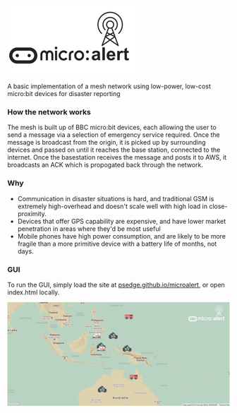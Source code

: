 ![logo](assets/logo.png)

A basic implementation of a mesh network using low-power, low-cost micro:bit devices for disaster reporting

### How the network works

The mesh is built up of BBC micro:bit devices, each allowing the user to send a message via a selection of emergency service required. Once the message is broadcast from the origin, it is picked up by surrounding devices and passed on until it reaches the base station, connected to the internet. Once the basestation receives the message and posts it to AWS, it broadcasts an ACK which is propogated back through the network.

### Why

* Communication in disaster situations is hard, and traditional GSM is extremely high-overhead and doesn't scale well with high load in close-proximity.
* Devices that offer GPS capability are expensive, and have lower market penetration in areas where they'd be most useful
* Mobile phones have high power consumption, and are likely to be more fragile than a more primitive device with a battery life of months, not days.

### GUI

To run the GUI, simply load the site at [psedge.github.io/microalert](https://psedge.github.io/microalert), or open index.html locally.

![GUI](assets/gui.png)
